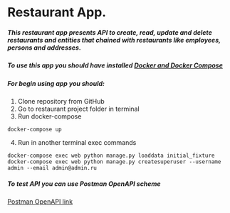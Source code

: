 # Restaurant App.

##### This restaurant app presents API to create, read, update and delete restaurants and entities that chained with restaurants like employees, persons and addresses.
##### To use this app you should have installed [Docker and Docker Compose](https://www.docker.com)

##### For begin using app you should:
1. Clone repository from GitHub
2. Go to restaurant project folder in terminal
3. Run docker-compose
```
docker-compose up
```
4. Run in another terminal exec commands
```
docker-compose exec web python manage.py loaddata initial_fixture
docker-compose exec web python manage.py createsuperuser --username admin --email admin@admin.ru
```

##### To test API you can use Postman OpenAPI scheme
[Postman OpenAPI link](https://documenter.getpostman.com/view/16713673/TzsWspLg)
